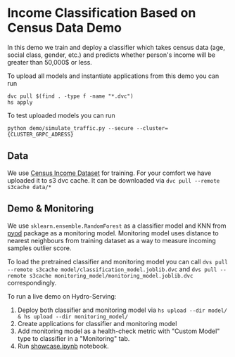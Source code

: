 # Income Classification Based on Census Data Demo
In this demo we train and deploy a classifier which takes census data (age, social class, gender, etc.) and
predicts whether person's income will be greater than 50,000$ or less.

To upload all models and instantiate applications from this demo you can run
```
dvc pull $(find . -type f -name "*.dvc")
hs apply
```

To test uploaded models you can run
```
python demo/simulate_traffic.py --secure --cluster={CLUSTER_GRPC_ADRESS}
```

## Data
We use [Census Income Dataset](https://archive.ics.uci.edu/ml/datasets/census+income) for training. For your
comfort we have uploaded it to s3 dvc cache. It can be downloaded via `dvc pull --remote s3cache data/*`

## Demo & Monitoring
We use `sklearn.ensemble.RandomForest` as a classifier model and KNN from [pyod](https://github.com/yzhao062/pyod) package as a monitoring model.
Monitoring model uses distance to nearest neighbours from training dataset
 as a way to measure incoming samples outlier score.

To load the pretrained classifier and monitoring model you can call 
`dvs pull --remote s3cache model/classification_model.joblib.dvc` and `dvs pull --remote s3cache monitoring_model/monitoring_model.joblib.dvc` correspondingly. 


To run a live demo on Hydro-Serving:
 1. Deploy both classifier and monitoring model via `hs upload --dir model/ & hs upload --dir monitoring_model/`
 2. Create applications for classifier and monitoring model 
 3. Add monitoring model as a health-check metric with "Custom Model" type to classifier in a "Monitoring" tab.
 4. Run  [showcase.ipynb](demo/showcase.ipynb) notebook.